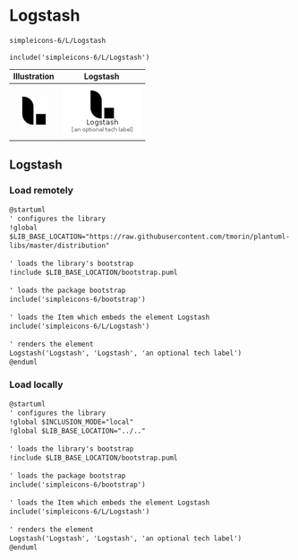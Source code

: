# Logstash


```text
simpleicons-6/L/Logstash
```

```text
include('simpleicons-6/L/Logstash')
```



| Illustration | Logstash |
| :---: | :---: |
| ![illustration for Illustration](../../simpleicons-6/L/Logstash.png) | ![illustration for Logstash](../../simpleicons-6/L/Logstash.Local.png) |




## Logstash

### Load remotely
```plantuml
@startuml
' configures the library
!global $LIB_BASE_LOCATION="https://raw.githubusercontent.com/tmorin/plantuml-libs/master/distribution"

' loads the library's bootstrap
!include $LIB_BASE_LOCATION/bootstrap.puml

' loads the package bootstrap
include('simpleicons-6/bootstrap')

' loads the Item which embeds the element Logstash
include('simpleicons-6/L/Logstash')

' renders the element
Logstash('Logstash', 'Logstash', 'an optional tech label')
@enduml
```

### Load locally
```plantuml
@startuml
' configures the library
!global $INCLUSION_MODE="local"
!global $LIB_BASE_LOCATION="../.."

' loads the library's bootstrap
!include $LIB_BASE_LOCATION/bootstrap.puml

' loads the package bootstrap
include('simpleicons-6/bootstrap')

' loads the Item which embeds the element Logstash
include('simpleicons-6/L/Logstash')

' renders the element
Logstash('Logstash', 'Logstash', 'an optional tech label')
@enduml
```

